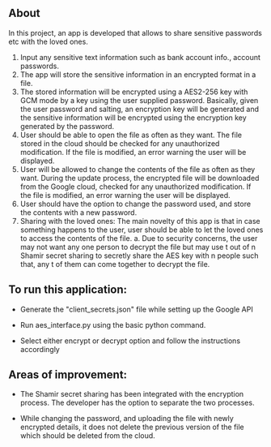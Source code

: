 ## About ##
In this project, an app is developed that allows to share sensitive passwords 
etc with the loved ones. 
1) Input any sensitive text information such as bank account info., account 
passwords. 
2) The app will store the sensitive information in an encrypted format in a 
file. 
3) The stored information will be encrypted using a AES2-256 key with GCM 
mode by a key using the user supplied password. Basically, given the user 
password and salting, an encryption key will be generated and the 
sensitive information will be encrypted using the encryption key generated by 
the password. 
4) User should be able to open the file as often as they want. The file stored in 
the cloud should be checked for any unauthorized modification. If the file is 
modified, an error warning the user will be displayed. 
5) User will be allowed to change the contents of the file as often as they want. 
During the update process, the encrypted file will be downloaded from the 
Google cloud, checked for any unauthorized modification. If the file is 
modified, an error warning the user will be displayed. 
6) User should have the option to change the password used, and store the 
contents with a new password. 
7) Sharing with the loved ones: 
The main novelty of this app is that in case something happens to the user, user should be able to let the loved ones to 
access the contents of the file. 
a. Due to security concerns, the user may not want any one person to 
decrypt the file but may use t out of n Shamir secret sharing to secretly 
share the AES key with n people such that, any t of them can come 
together to decrypt the file. 


## To run this application: ##

* Generate the "client_secrets.json" file while setting up the Google API 

* Run aes_interface.py using the basic python command.

* Select either encrypt or decrypt option and follow the instructions accordingly

## Areas of improvement: ##

* The Shamir secret sharing has been integrated with the encryption process. The developer has the option to separate the two processes.

* While changing the password, and uploading the file with newly encrypted details, it does not delete the previous version of the file which should be deleted from the cloud.
